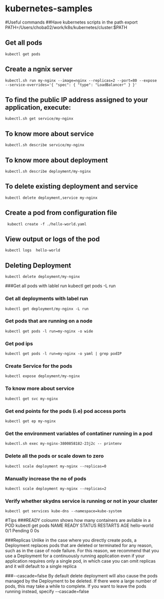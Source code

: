 # kubernetes-samples
#Useful commands
##Have kubernetes scripts in the path
	export PATH=/Users/choba02/work/k8s/kubernetes/cluster:$PATH

## Get all pods
	kubectl get pods

## Create a ngnix server
	kubectl.sh run my-nginx --image=nginx --replicas=2 --port=80 --expose --service-overrides='{ "spec": { "type": "LoadBalancer" } }'
## To find the public IP address assigned to your application, execute:
	kubectl.sh get service/my-nginx
## To know more about service  
	kubectl.sh describe service/my-nginx
## To know more about deployment
	kubectl.sh describe deployment/my-nginx
## To delete existing deployment and service
	kubectl delete deployment,service my-nginx
## Create a pod from configuration file
	 kubectl create -f ./hello-world.yaml  
## View output or logs of the pod
	kubectl logs  hello-world  
## Deleting Deployment
	kubectl delete deployment/my-nginx
###Get all pods with lablel run
	kubectl get pods -L run
### Get all deployments with label run
	kubectl get deployment/my-nginx -L run
### Get pods that are running on a node
	kubectl get pods -l run=my-nginx -o wide
### Get pod ips
	kubectl get pods -l run=my-nginx -o yaml | grep podIP
### Create Service for the pods
	kubectl expose deployment/my-nginx
### To know more about service
	kubectl get svc my-nginx
### Get end points for the pods (i.e) pod access ports
	kubectl get ep my-nginx
### Get the environment variables of contatiner running in a pod
	kubectl.sh exec my-nginx-3800858182-23j2c -- printenv
### Delete all the pods or scale down to zero
	kubectl scale deployment my-nginx --replicas=0
### Manually increase the no of pods
	kubectl scale deployment my-nginx --replicas=2
###  Verify whether skydns service is running or not in your cluster
	kubectl get services kube-dns --namespace=kube-system

#Tips
###READY coloumn shows how many containers are avilable in a POD
	kubectl get pods
	NAME          READY     STATUS    RESTARTS   AGE
	hello-world   0/1       Pending   0          0s

###Replicas
Unlike in the case where you directly create pods, a Deployment replaces pods that are deleted or terminated for any reason, such as in the case of node failure. For this reason, we recommend that you use a Deployment for a continuously running application even if your application requires only a single pod, in which case you can omit replicas and it will default to a single replica

###--cascade=false
By default delete deployment  will also cause the pods managed by the Deployment to be deleted. If there were a large number of pods, this may take a while to complete. If you want to leave the pods running instead, specify --cascade=false
